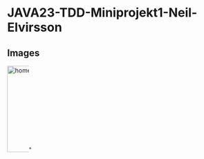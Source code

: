 # JAVA23-TDD-Miniprojekt1-Neil-Elvirsson

## Images 
<img 
  src="" 
  alt="home, page" 
  title="homepage"
  width="200px"
  style="display: inline-block; margin: 0 auto; max-width: 50px">" 
